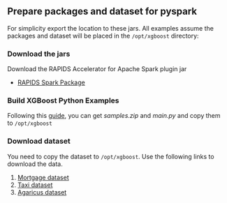 ## Prepare packages and dataset for pyspark

For simplicity export the location to these jars. All examples assume the packages and dataset will be placed in the `/opt/xgboost` directory:

### Download the jars

Download the RAPIDS Accelerator for Apache Spark plugin jar
  * [RAPIDS Spark Package](https://repo1.maven.org/maven2/com/nvidia/rapids-4-spark_2.12/24.06.0/rapids-4-spark_2.12-24.06.0.jar)

### Build XGBoost Python Examples

Following this [guide](/docs/get-started/xgboost-examples/building-sample-apps/python.md), you can get *samples.zip* and *main.py* and copy them to `/opt/xgboost`

### Download dataset

You need to copy the dataset to `/opt/xgboost`. Use the following links to download the data.
1. [Mortgage dataset](/docs/get-started/xgboost-examples/dataset/mortgage.md)
2. [Taxi dataset](https://www1.nyc.gov/site/tlc/about/tlc-trip-record-data.page)
3. [Agaricus dataset](https://gust.dev/r/xgboost-agaricus)
